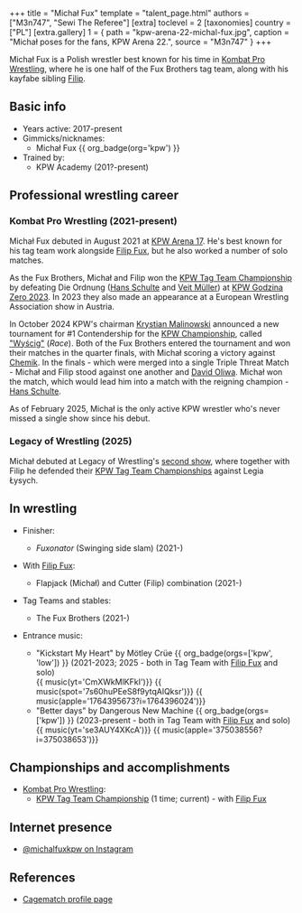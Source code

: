 +++
title = "Michał Fux"
template = "talent_page.html"
authors = ["M3n747", "Sewi The Referee"]
[extra]
toclevel = 2
[taxonomies]
country = ["PL"]
[extra.gallery]
1 = { path = "kpw-arena-22-michal-fux.jpg", caption = "Michał poses for the fans, KPW Arena 22.", source = "M3n747" }
+++

Michał Fux is a Polish wrestler best known for his time in [Kombat Pro Wrestling](@/o/kpw.md), where he is one half of the Fux Brothers tag team, along with his kayfabe sibling [Filip](@/w/filip-fux.md).

## Basic info

* Years active: 2017-present
* Gimmicks/nicknames:
  - Michał Fux {{ org_badge(org='kpw') }}
* Trained by:
  - KPW Academy (201?-present)

## Professional wrestling career

### Kombat Pro Wrestling (2021-present)

Michał Fux debuted in August 2021 at [KPW Arena 17](@/e/kpw/2021-08-21-kpw-arena-17-odrodzenie.md). He's best known for his tag team work alongside [Filip Fux](@/w/filip-fux.md), but he also worked a number of solo matches.

As the Fux Brothers, Michał and Filip won the [KPW Tag Team Championship](@/c/kpw-tag-team-championship.md) by defeating Die Ordnung ([Hans Schulte](@/w/hans-schulte.md) and [Veit Müller](@/w/veit-mueller.md)) at [KPW Godzina Zero 2023](2023-08-18-kpw-godzina-zero-2023.md). In 2023 they also made an appearance at a European Wrestling Association show in Austria.

In October 2024 KPW's chairman [Krystian Malinowski](@/w/krystian-malinowski.md) announced a new tournament for #1 Contendership for the [KPW Championship](@/c/kpw-championship.md), called ["Wyścig"](@/e/kpw/2024-11-15-kpw-arena-26.md) (_Race_). Both of the Fux Brothers entered the tournament and won their matches in the quarter finals, with Michał scoring a victory against [Chemik](@/w/chemik.md). In the finals - which were merged into a single Triple Threat Match - Michał and Filip stood against one another and [David Oliwa](@/w/david-oliwa.md). Michał won the match, which would lead him into a match with the reigning champion - [Hans Schulte](@/w/hans-schulte.md).

As of February 2025, Michał is the only active KPW wrestler who's never missed a single show since his debut.

### Legacy of Wrestling (2025)

Michał debuted at Legacy of Wrestling's [second show](@/e/low/2025-04-06-low-2.md), where together with Filip he defended their [KPW Tag Team Championships](@/c/kpw-tag-team-championship.md) against Legia Łysych.


## In wrestling

* Finisher:
  - _Fuxonator_ (Swinging side slam) (2021-)

* With [Filip Fux](@/w/filip-fux.md):
  - Flapjack (Michał) and Cutter (Filip) combination (2021-)

* Tag Teams and stables:
  - The Fux Brothers (2021-)

* Entrance music:
  - "Kickstart My Heart" by Mötley Crüe
 {{ org_badge(orgs=['kpw', 'low']) }} (2021-2023; 2025 - both in Tag Team with [Filip Fux](@/w/filip-fux.md) and solo)<br>
 {{ music(yt='CmXWkMlKFkI')}}
 {{ music(spot='7s60huPEeS8f9ytqAlQksr')}}
 {{ music(apple='1764395673?i=1764396024')}}
  - "Better days" by Dangerous New Machine
 {{ org_badge(orgs=['kpw']) }} (2023-present - both in Tag Team with [Filip Fux](@/w/filip-fux.md) and solo)<br>
 {{ music(yt='se3AUY4XKcA')}}
 {{ music(apple='375038556?i=375038653')}}

## Championships and accomplishments

* [Kombat Pro Wrestling](@/o/kpw.md):
  - [KPW Tag Team Championship](@/c/kpw-tag-team-championship.md) (1 time; current) - with [Filip Fux](@/w/filip-fux.md)

## Internet presence

* [@michalfuxkpw on Instagram](https://www.instagram.com/michalfuxkpw/)

## References

* [Cagematch profile page](https://www.cagematch.net/?id=2&nr=25534)
